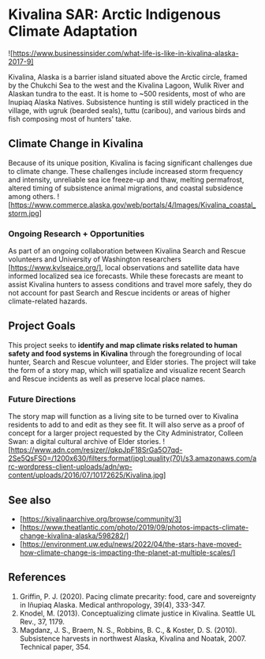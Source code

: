 
# Kivalina SAR: Arctic Indigenous Climate Adaptation
![https://www.businessinsider.com/what-life-is-like-in-kivalina-alaska-2017-9]

Kivalina, Alaska is a barrier island situated above the Arctic circle, framed by the Chukchi Sea to the west and the Kivalina Lagoon, Wulik River and Alaskan tundra to the east. It is home to ~500 residents, most of who are Inupiaq Alaska Natives. Subsistence hunting is still widely practiced in the village, with ugruk (bearded seals), tuttu (caribou), and various birds and fish composing most of hunters' take. 

## Climate Change in Kivalina
Because of its unique position, Kivalina is facing significant challenges due to climate change. These challenges include increased storm frequency and intensity, unreliable sea ice freeze-up and thaw, melting permafrost, altered timing of subsistence animal migrations, and coastal subsidence among others. 
![https://www.commerce.alaska.gov/web/portals/4/Images/Kivalina_coastal_storm.jpg]

### Ongoing Research + Opportunities
As part of an ongoing collaboration between Kivalina Search and Rescue volunteers and University of Washington researchers [https://www.kvlseaice.org/], local observations and satellite data have informed localized sea ice forecasts. While these forecasts are meant to assist Kivalina hunters to assess conditions and travel more safely, they do not account for past Search and Rescue incidents or areas of higher climate-related hazards.

## Project Goals
This project seeks to **identify and map climate risks related to human safety and food systems in Kivalina** through the foregrounding of local hunter, Search and Rescue volunteer, and Elder stories. The project will take the form of a story map, which will spatialize and visualize recent Search and Rescue incidents as well as preserve local place names. 

### Future Directions
The story map will function as a living site to be turned over to Kivalina residents to add to and edit as they see fit. It will also serve as a proof of concept for a larger project requested by the City Administrator, Colleen Swan: a digital cultural archive of Elder stories. 
![https://www.adn.com/resizer//qkpJpF18SrGa5O7qd-2Se5QsFS0=/1200x630/filters:format(jpg):quality(70)/s3.amazonaws.com/arc-wordpress-client-uploads/adn/wp-content/uploads/2016/07/10172625/Kivalina.jpg]

## See also
- [https://kivalinaarchive.org/browse/community/3]
- [https://www.theatlantic.com/photo/2019/09/photos-impacts-climate-change-kivalina-alaska/598282/]
- [https://environment.uw.edu/news/2022/04/the-stars-have-moved-how-climate-change-is-impacting-the-planet-at-multiple-scales/]

## References
1. Griffin, P. J. (2020). Pacing climate precarity: food, care and sovereignty in Iñupiaq Alaska. Medical anthropology, 39(4), 333-347.
2. Knodel, M. (2013). Conceptualizing climate justice in Kivalina. Seattle UL Rev., 37, 1179.
3. Magdanz, J. S., Braem, N. S., Robbins, B. C., & Koster, D. S. (2010). Subsistence harvests in northwest Alaska, Kivalina and Noatak, 2007. Technical paper, 354.

